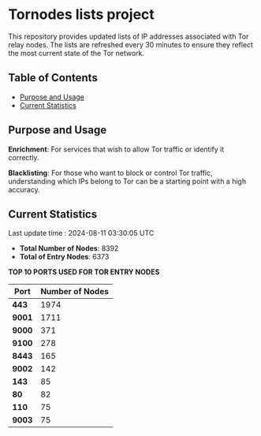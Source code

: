 # Tornodes lists project

This repository provides updated lists of IP addresses associated with Tor relay nodes. The lists are refreshed every 30 minutes to ensure they reflect the most current state of the Tor network.

## Table of Contents

- [Purpose and Usage](#purpose-and-usage)
- [Current Statistics](#current-statistics)


## Purpose and Usage

**Enrichment**: For services that wish to allow Tor traffic or identify it correctly.

**Blacklisting**: For those who want to block or control Tor traffic, understanding which IPs belong to Tor can be a starting point with a high accuracy.

## Current Statistics

Last update time : 2024-08-11 03:30:05 UTC

- **Total Number of Nodes**: 8392
- **Total of Entry Nodes**: 6373

**TOP 10 PORTS USED FOR TOR ENTRY NODES**

| **Port** | **Number of Nodes** |
|------|-----------------|
| **443**   | 1974  |
| **9001**   | 1711  |
| **9000**   | 371  |
| **9100**   | 278  |
| **8443**   | 165  |
| **9002**   | 142  |
| **143**   | 85  |
| **80**   | 82  |
| **110**   | 75  |
| **9003**   | 75  |

